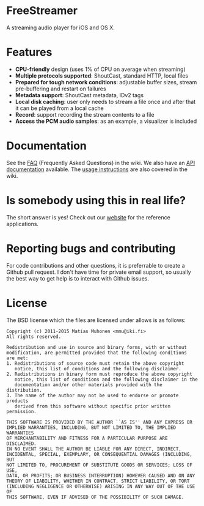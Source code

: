 FreeStreamer
====================

A streaming audio player for iOS and OS X.

Features
====================

- **CPU-friendly** design (uses 1% of CPU on average when streaming)
- **Multiple protocols supported**: ShoutCast, standard HTTP, local files
- **Prepared for tough network conditions**: adjustable buffer sizes, stream pre-buffering and restart on failures
- **Metadata support**: ShoutCast metadata, IDv2 tags
- **Local disk caching**: user only needs to stream a file once and after that it can be played from a local cache
- **Record**: support recording the stream contents to a file
- **Access the PCM audio samples**: as an example, a visualizer is included

Documentation
====================

See the [FAQ](https://github.com/muhku/FreeStreamer/wiki/FreeStreamer-FAQ) (Frequently Asked Questions) in the wiki. We also have an [API documentation](http://freestreamer.io/api/) available. The [usage instructions](https://github.com/muhku/FreeStreamer/wiki/Using-the-player-in-your-own-project) are also covered in the wiki.

Is somebody using this in real life?
====================

The short answer is yes! Check out our [website](http://freestreamer.io/) for the reference applications.

Reporting bugs and contributing
====================

For code contributions and other questions, it is preferrable to create a Github pull request. I don't have time for private email support, so usually the best way to get help is to interact with Github issues.

License
====================

The BSD license which the files are licensed under allows is as follows:

    Copyright (c) 2011-2015 Matias Muhonen <mmu@iki.fi>
    All rights reserved.

    Redistribution and use in source and binary forms, with or without
    modification, are permitted provided that the following conditions
    are met:
    1. Redistributions of source code must retain the above copyright
       notice, this list of conditions and the following disclaimer.
    2. Redistributions in binary form must reproduce the above copyright
       notice, this list of conditions and the following disclaimer in the
       documentation and/or other materials provided with the distribution.
    3. The name of the author may not be used to endorse or promote products
       derived from this software without specific prior written permission.

    THIS SOFTWARE IS PROVIDED BY THE AUTHOR ``AS IS'' AND ANY EXPRESS OR
    IMPLIED WARRANTIES, INCLUDING, BUT NOT LIMITED TO, THE IMPLIED WARRANTIES
    OF MERCHANTABILITY AND FITNESS FOR A PARTICULAR PURPOSE ARE DISCLAIMED.
    IN NO EVENT SHALL THE AUTHOR BE LIABLE FOR ANY DIRECT, INDIRECT,
    INCIDENTAL, SPECIAL, EXEMPLARY, OR CONSEQUENTIAL DAMAGES (INCLUDING, BUT
    NOT LIMITED TO, PROCUREMENT OF SUBSTITUTE GOODS OR SERVICES; LOSS OF USE,
    DATA, OR PROFITS; OR BUSINESS INTERRUPTION) HOWEVER CAUSED AND ON ANY
    THEORY OF LIABILITY, WHETHER IN CONTRACT, STRICT LIABILITY, OR TORT
    (INCLUDING NEGLIGENCE OR OTHERWISE) ARISING IN ANY WAY OUT OF THE USE OF
    THIS SOFTWARE, EVEN IF ADVISED OF THE POSSIBILITY OF SUCH DAMAGE.
